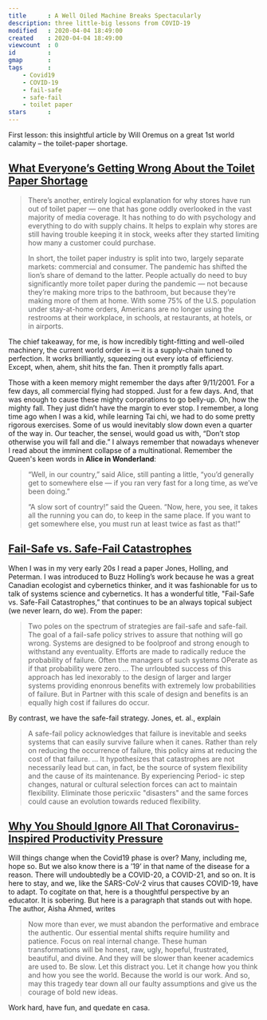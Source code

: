 ```yaml
---
title      : A Well Oiled Machine Breaks Spectacularly
description: three little-big lessons from COVID-19
modified   : 2020-04-04 18:49:00
created    : 2020-04-04 18:49:00
viewcount  : 0
id         :
gmap       :
tags       :
    - Covid19
    - COVID-19
    - fail-safe
    - safe-fail
    - toilet paper
stars      :
---
```


First lesson: this insightful article by Will Oremus on a great 1st world calamity – the toilet-paper shortage.

## [What Everyone’s Getting Wrong About the Toilet Paper Shortage](https://marker.medium.com/what-everyones-getting-wrong-about-the-toilet-paper-shortage-c812e1358fe0)

> There’s another, entirely logical explanation for why stores have run out of toilet paper — one that has gone oddly overlooked in the vast majority of media coverage. It has nothing to do with psychology and everything to do with supply chains. It helps to explain why stores are still having trouble keeping it in stock, weeks after they started limiting how many a customer could purchase.
> 
> In short, the toilet paper industry is split into two, largely separate markets: commercial and consumer. The pandemic has shifted the lion’s share of demand to the latter. People actually do need to buy significantly more toilet paper during the pandemic — not because they’re making more trips to the bathroom, but because they’re making more of them at home. With some 75% of the U.S. population under stay-at-home orders, Americans are no longer using the restrooms at their workplace, in schools, at restaurants, at hotels, or in airports.

The chief takeaway, for me, is how incredibly tight-fitting and well-oiled machinery, the current world order is — it is a supply-chain tuned to perfection. It works brilliantly, squeezing out every iota of efficiency. Except, when, ahem, shit hits the fan. Then it promptly falls apart.

Those with a keen memory might remember the days after 9/11/2001. For a few days, all commercial flying had stopped. Just for a few days. And, that was enough to cause these mighty corporations to go belly-up. Oh, how the mighty fall. They just didn’t have the margin to ever stop. I remember, a long time ago when I was a kid, while learning Tai chi, we had to do some pretty rigorous exercises. Some of us would inevitably slow down even a quarter of the way in. Our teacher, the sensei, would goad us with, “Don’t stop otherwise you will fall and die.” I always remember that nowadays whenever I read about the imminent collapse of a multinational. Remember the Queen's keen words in **Alice in Wonderland**:

> “Well, in our country,” said Alice, still panting a little, “you’d generally get to somewhere else — if you ran very fast for a long time, as we’ve been doing.”
> 
> “A slow sort of country!” said the Queen. “Now, here, you see, it takes all the running you can do, to keep in the same place. If you want to get somewhere else, you must run at least twice as fast as that!”

## [Fail-Safe vs. Safe-Fail Catastrophes](https://pure.iiasa.ac.at/id/eprint/335/)

When I was in my very early 20s I read a paper Jones, Holling, and Peterman. I was introduced to Buzz Holling’s work because he was a great Canadian ecologist and cybernetics thinker, and it was fashionable for us to talk of systems science and cybernetics. It has a wonderful title, "Fail-Safe vs. Safe-Fail Catastrophes,” that continues to be an always topical subject (we never learn, do we). From the paper:

> Two poles on the spectrum of strategies are fail-safe and safe-fail. The goal of a fail-safe policy strives to assure that nothing will go wrong. Systems are designed to be foolproof and strong enough to withstand any eventuality. Efforts are made to radically reduce the probability of failure. Often the managers of such systems OPerate as if that probability were zero.
> …
> The urrloubted success of this approach has led inexorably to the design of larger and larger systems providing enonrous benefits with extremely low probabilities of failure. But in Partner with this scale of design and benefits is an equally high cost if failures do occur.

By contrast, we have the safe-fail strategy. Jones, et. al., explain

> A safe-fail policy acknowledges that failure is inevitable and seeks systems that can easily survive failure when it canes. Rather than rely on reducing the occurrence of failure, this policy aims at reducing the cost of that failure.
> …
> It hypothesizes that catastrophes are not necessarily lead but can, in fact, be the source of system flexibility and the cause of its maintenance. By experiencing Period- ic step changes, natural or cultural selection forces can act to maintain flexibility. Eliminate those pericxiic "disasters" and the same forces could cause an evolution towards reduced flexibility.

## [Why You Should Ignore All That Coronavirus-Inspired Productivity Pressure](https://www.chronicle.com/article/Why-You-Should-Ignore-All-That/248366/)

Will things change when the Covid19 phase is over? Many, including me, hope so. But we also know there is a ’19’ in that name of the disease for a reason. There will undoubtedly be a COVID-20, a COVID-21, and so on. It is here to stay, and we, like the SARS-CoV-2 virus that causes COVID-19, have to adapt. To cogitate on that, here is a thoughtful perspective by an educator. It is sobering. But here is a paragraph that stands out with hope. The author, Aisha Ahmed, writes

> Now more than ever, we must abandon the performative and embrace the authentic. Our essential mental shifts require humility and patience. Focus on real internal change. These human transformations will be honest, raw, ugly, hopeful, frustrated, beautiful, and divine. And they will be slower than keener academics are used to. Be slow. Let this distract you. Let it change how you think and how you see the world. Because the world is our work. And so, may this tragedy tear down all our faulty assumptions and give us the courage of bold new ideas.

Work hard, have fun, and quedate en casa.
